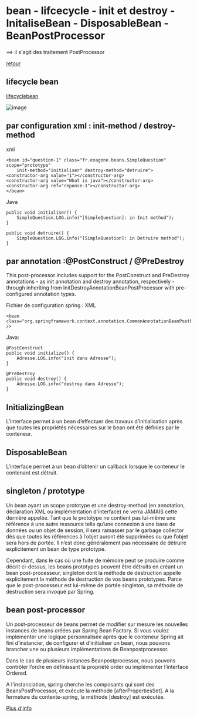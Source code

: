 # bean - lifcecycle - init et destroy - InitaliseBean - DisposableBean - BeanPostProcessor
==> il s'agit des traitement PostProcessor

[retour](https://github.com/grouault/spring-tutorial/blob/master/spring-contexte/notes/spring-configuration-xml/index.md)

## lifecycle bean
[lifecyclebean](https://howtodoinjava.com/spring-core/spring-bean-life-cycle/)

![image](https://user-images.githubusercontent.com/20648687/77641152-de451d80-6f5b-11ea-932b-43b8c695f506.png)

## par configuration xml : init-method / destroy-method
xml

    <bean id="question-1" class="fr.exagone.beans.SimpleQuestion" scope="prototype" 
        init-method="initialiser" destroy-method="detruire">
	<constructor-arg value="1"></constructor-arg>
	<constructor-arg value="What is java"></constructor-arg>
	<constructor-arg ref="reponse-1"></constructor-arg>
    </bean>

Java      
    
    public void initialiser() {
        SimpleQuestion.LOG.info("[SimpleQuestion]: in Init method");
    }
	
    public void detruire() {
        SimpleQuestion.LOG.info("[SimpleQuestion]: in Detruire method");
    }

## par annotation :@PostConstruct / @PreDestroy
This post-processor includes support for the PostConstruct and PreDestroy annotations - as init annotation and destroy annotation, respectively - through inheriting from InitDestroyAnnotationBeanPostProcessor with pre-configured annotation types.

Fichier de configuration spring : XML


    <bean class="org.springframework.context.annotation.CommonAnnotationBeanPostProcessor" />


Java:

    @PostConstruct
    public void initialize() {
        Adresse.LOG.info("init dans Adresse");
    }
	
    @PreDestroy
    public void destroy() {
        Adresse.LOG.info("destroy dans Adresse");
    }

## InitializingBean
L'interface permet à un bean d’effectuer des travaux d’initialisation après que toutes les propriétés nécessaires sur le bean ont été définies par le conteneur.

## DisposableBean
L'interface permet à un bean d’obtenir un callback lorsque le conteneur le contenant est détruit.

## singleton / prototype
Un bean ayant un scope prototype et une destroy-method (en annotation, déclaration XML ou implémentation d'interface) ne verra JAMAIS cette dernière appelée.
Tant que le prototype ne contient pas lui-même une référence à une autre ressource telle qu’une connexion à une base de données ou un objet de session, il sera ramasser par le garbage collector dès que toutes les références à l’objet auront été supprimées ou que l’objet sera hors de portée. Il n’est donc généralement pas nécessaire de détruire explicitement un bean de type prototype.

Cependant, dans le cas où une fuite de mémoire peut se produire comme décrit ci-dessus, les beans prototypes peuvent être détruits en créant un bean post-processeur, singleton dont la méthode de destruction appelle explicitement la méthode de destruction de vos beans prototypes. Parce que le post-processeur est lui-même de portée singleton, sa méthode de destruction sera invoqué par Spring.

## bean post-processor
Un post-processeur de beans permet de modifier sur mesure les nouvelles instances de beans créées par Spring Bean Factory. Si vous voulez implémenter une logique personnalisée après que le conteneur Spring ait fini d’instancier, de configurer et d’initialiser un bean, nous pouvons brancher une ou plusieurs implémentations de Beanpostprocessor.

Dans le cas de plusieurs instances Beanpostprocessor, nous pouvons contrôler l’ordre en définissant la propriété order ou implémenter l’interface Ordered.

A l'instanciation, spring cherche les composants qui sont des BeansPostProcessor, et exécute la méthode [afterPropertiesSet].
A la fermeture du contexte-spring, la méthode [destroy] est exécutée.
 
[Plus d'info](https://github.com/grouault/spring-tutorial/blob/master/spring-contexte/ex00.spring/README.md)
